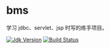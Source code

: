 # bms
学习 jdbc、servlet、jsp 时写的练手项目。

[![Jdk Version](https://img.shields.io/badge/JDK-1.8+-green.svg)](https://www.oracle.com/technetwork/java/javase/downloads/index.html)
[![Build Status](https://travis-ci.org/baayso/bms.svg?branch=master)](https://travis-ci.org/baayso/bms)
